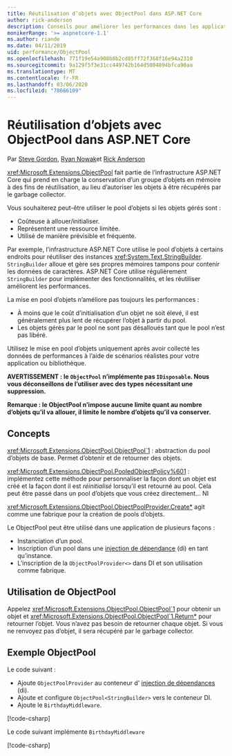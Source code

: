 ```yaml
---
title: Réutilisation d’objets avec ObjectPool dans ASP.NET Core
author: rick-anderson
description: Conseils pour améliorer les performances dans les applications de ASP.NET Core à l’aide de ObjectPool.
monikerRange: '>= aspnetcore-1.1'
ms.author: riande
ms.date: 04/11/2019
uid: performance/ObjectPool
ms.openlocfilehash: 771f19e54a908b8b2cd85ff72f368f16e94a2310
ms.sourcegitcommit: 9a129f5f3e31cc449742b164d5004894bfca90aa
ms.translationtype: MT
ms.contentlocale: fr-FR
ms.lasthandoff: 03/06/2020
ms.locfileid: "78666109"
---
```

# <a name="object-reuse-with-objectpool-in-aspnet-core"></a>Réutilisation d’objets avec ObjectPool dans ASP.NET Core

Par [Steve Gordon](https://twitter.com/stevejgordon), [Ryan Nowak](https://github.com/rynowak)et [Rick Anderson](https://twitter.com/RickAndMSFT)

<xref:Microsoft.Extensions.ObjectPool> fait partie de l’infrastructure ASP.NET Core qui prend en charge la conservation d’un groupe d’objets en mémoire à des fins de réutilisation, au lieu d’autoriser les objets à être récupérés par le garbage collector.

Vous souhaiterez peut-être utiliser le pool d’objets si les objets gérés sont :

- Coûteuse à allouer/initialiser.
- Représentent une ressource limitée.
- Utilisé de manière prévisible et fréquente.

Par exemple, l’infrastructure ASP.NET Core utilise le pool d’objets à certains endroits pour réutiliser des instances <xref:System.Text.StringBuilder>. `StringBuilder` alloue et gère ses propres mémoires tampons pour contenir les données de caractères. ASP.NET Core utilise régulièrement `StringBuilder` pour implémenter des fonctionnalités, et les réutiliser améliorent les performances.

La mise en pool d’objets n’améliore pas toujours les performances :

- À moins que le coût d’initialisation d’un objet ne soit élevé, il est généralement plus lent de récupérer l’objet à partir du pool.
- Les objets gérés par le pool ne sont pas désalloués tant que le pool n’est pas libéré.

Utilisez le mise en pool d’objets uniquement après avoir collecté les données de performances à l’aide de scénarios réalistes pour votre application ou bibliothèque.

**AVERTISSEMENT : le `ObjectPool` n’implémente pas `IDisposable`. Nous vous déconseillons de l’utiliser avec des types nécessitant une suppression.**

**Remarque : le ObjectPool n’impose aucune limite quant au nombre d’objets qu’il va allouer, il limite le nombre d’objets qu’il va conserver.**

## <a name="concepts"></a>Concepts

<xref:Microsoft.Extensions.ObjectPool.ObjectPool`1> : abstraction du pool d’objets de base. Permet d’obtenir et de retourner des objets.

<xref:Microsoft.Extensions.ObjectPool.PooledObjectPolicy%601> : implémentez cette méthode pour personnaliser la façon dont un objet est créé et la façon dont il est *réinitialisé* lorsqu’il est retourné au pool. Cela peut être passé dans un pool d’objets que vous créez directement... NI

<xref:Microsoft.Extensions.ObjectPool.ObjectPoolProvider.Create*> agit comme une fabrique pour la création de pools d’objets.
<!-- REview, there is no ObjectPoolProvider<T> -->

Le ObjectPool peut être utilisé dans une application de plusieurs façons :

* Instanciation d’un pool.
* Inscription d’un pool dans une [injection de dépendance](xref:fundamentals/dependency-injection) (di) en tant qu’instance.
* L’inscription de la `ObjectPoolProvider<>` dans DI et son utilisation comme fabrique.

## <a name="how-to-use-objectpool"></a>Utilisation de ObjectPool

Appelez <xref:Microsoft.Extensions.ObjectPool.ObjectPool`1> pour obtenir un objet et <xref:Microsoft.Extensions.ObjectPool.ObjectPool`1.Return*> pour retourner l’objet.  Vous n’avez pas besoin de retourner chaque objet. Si vous ne renvoyez pas d’objet, il sera récupéré par le garbage collector.

## <a name="objectpool-sample"></a>Exemple ObjectPool

Le code suivant :

* Ajoute `ObjectPoolProvider` au conteneur d' [injection de dépendances](xref:fundamentals/dependency-injection) (di).
* Ajoute et configure `ObjectPool<StringBuilder>` vers le conteneur DI.
* Ajoute le `BirthdayMiddleware`.

[!code-csharp[](ObjectPool/ObjectPoolSample/Startup.cs?name=snippet)]

Le code suivant implémente `BirthdayMiddleware`

[!code-csharp[](ObjectPool/ObjectPoolSample/BirthdayMiddleware.cs?name=snippet)]
